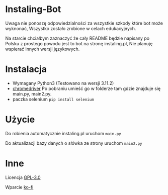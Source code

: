 # Instaling-Bot
Uwaga nie ponoszę odpowiedzialności za wszystkie szkody które bot może wyknonać, Wszystko zostało zrobione w celach edukacyjnych.

Na starcie chciałbym zaznaczyć że cały README będzie napisany po Polsku z prostego powodu jest to bot na stronę instaling.pl, Nie planuję wspierać innych wersji językowych.

# Instalacja
- Wymagany Python3 (Testowano na wersji 3.11.2)
- [chromedriver](https://chromedriver.chromium.org/downloads) Po pobraniu umieść go w folderze tam gdzie znajduje się main.py, main2.py.
- paczka selenium ``` pip install selenium ```

# Użycie
Do robienia automatycznie instaling.pl uruchom `main.py`

Do aktualizacji bazy danych o słówka ze strony uruchom `main2.py`

# Inne
Licencja [GPL-3.0](https://choosealicense.com/licenses/gpl-3.0/)

Wparcie [ko-fi](https://ko-fi.com/kaczka1)
